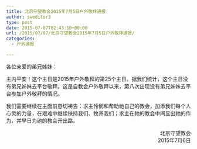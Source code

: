 ```yaml
---
title: 北京守望教会2015年7月5日户外敬拜通报
author: sweditor3
type: post
date: 2015-07-07T02:43:10+00:00
url: /2015/07/07/北京守望教会2015年7月5日户外敬拜通报/
categories:
  - 户外通报

---
```

各位亲爱的弟兄姊妹：

主内平安！这个主日是2015年户外敬拜的第25个主日。据我们统计，这个主日没有弟兄姊妹去平台敬拜。这是自教会户外敬拜以来，第八次出现没有弟兄姊妹去平台参加户外敬拜的情况。

我们需要继续在主面前恳切祷告：求主怜悯和帮助祂自己的教会，加添我们每个人心灵的力量，在艰难中继续扶持我们、牧养我们；求主在祂的教会中间显出祂的作为，并早日为祂的教会开出路。

<p style="text-align: right;">
  北京守望教会<br /> 2015年7月6日
</p>